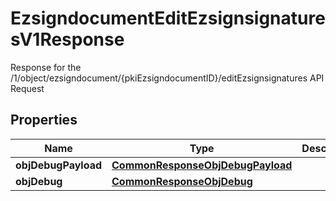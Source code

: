 

# EzsigndocumentEditEzsignsignaturesV1Response

Response for the /1/object/ezsigndocument/{pkiEzsigndocumentID}/editEzsignsignatures API Request

## Properties

Name | Type | Description | Notes
------------ | ------------- | ------------- | -------------
**objDebugPayload** | [**CommonResponseObjDebugPayload**](CommonResponseObjDebugPayload.md) |  |  [optional]
**objDebug** | [**CommonResponseObjDebug**](CommonResponseObjDebug.md) |  |  [optional]



